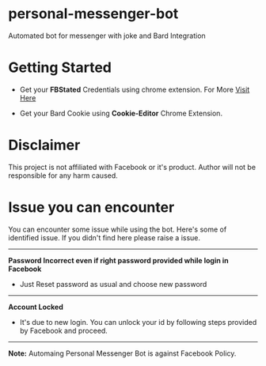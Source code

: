 # personal-messenger-bot
Automated bot for messenger with joke and Bard Integration

# Getting Started

* Get your **FBStated** Credentials using chrome extension. For More [Visit Here](https://github.com/c3cbot/c3c-fbstate)

* Get your Bard Cookie using **Cookie-Editor** Chrome Extension.

# Disclaimer
This project is not affiliated with Facebook or it's product. Author will not be responsible for any harm caused.

# Issue you can encounter
You can encounter some issue while using the bot. Here's some of identified issue. If you didn't find here please raise a issue.
<hr>

**Password Incorrect even if right password provided while login in Facebook**
* Just Reset password as usual and choose new password
<hr>

**Account Locked**
* It's due to new login. You can unlock your id by following steps provided by Facebook and proceed.
<hr>

**Note:** Automaing Personal Messenger Bot is against Facebook Policy.

